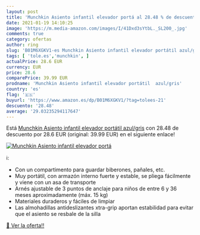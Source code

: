 ```yaml
---
layout: post
title: 'Munchkin Asiento infantil elevador portá al 28.48 % de descuento'
date: 2021-01-19 14:10:25
image: 'https://m.media-amazon.com/images/I/41Dxd3sYtbL._SL200_.jpg'
comments: true
category: ofertas
author: ring
slug: 'B01M6XGKV1-es Munchkin Asiento infantil elevador portátil azul/gris'
tags: [ 'tole.es','munchkin', ]
actualPrice: 28.6 EUR
currency: EUR
price: 28.6
comparePrice: 39.99 EUR
prodname: 'Munchkin Asiento infantil elevador portátil  azul/gris'
country: 'es'
flag: '🇪🇸'
buyurl: 'https://www.amazon.es/dp/B01M6XGKV1/?tag=tolees-21'
descuento: '28.48'
average: '29.03235294117647'
---
```


Está [Munchkin Asiento infantil elevador portátil  azul/gris](https://www.amazon.es/dp/B01M6XGKV1/?tag=tolees-21) con 28.48 de descuento por 28.6 EUR (original: 39.99 EUR) en el siguiente enlace!

[![Munchkin Asiento infantil elevador portá](https://m.media-amazon.com/images/I/41Dxd3sYtbL._SL200_.jpg)](https://www.amazon.es/dp/B01M6XGKV1/?tag=tolees-21)

ℹ️:

- Con un compartimento para guardar biberones, pañales, etc.
- Muy portátil, con armazón interno fuerte y estable, se pliega fácilmente y viene con un asa de transporte
- Arnés ajustable de 3 puntos de anclaje para niños de entre 6 y 36 meses aproximadamente (máx. 15 kg)
- Materiales duraderos y fáciles de limpiar
- Las almohadillas antideslizantes xtra-grip aportan estabilidad para evitar que el asiento se resbale de la silla

[🛒 Ver la oferta!!](https://www.amazon.es/dp/B01M6XGKV1/?tag=tolees-21)
